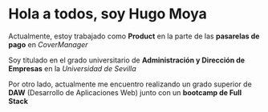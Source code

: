 # Hola a todos, soy Hugo Moya

Actualmente, estoy trabajado como **Product** en la parte de las **pasarelas de pago** en *CoverManager*

Soy titulado en el grado universitario de **Administración y Dirección de Empresas** en la *Universidad de Sevilla*

Por otro lado, actualmente me encuentro realizando un grado superior de **DAW** (Desarrollo de Aplicaciones Web) junto con un **bootcamp de Full Stack**

